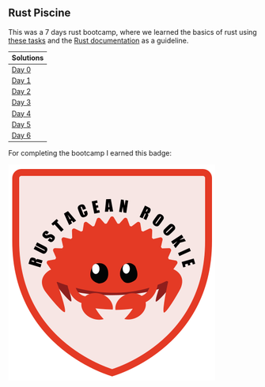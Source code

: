 ## Rust Piscine

This was a 7 days rust bootcamp, where we learned the basics of rust using [these tasks](https://github.com/42-Short/rust/tree/main/subjects) and the [Rust documentation](https://doc.rust-lang.org/beta/rustc/index.html) as a guideline.

|Solutions|
|----|
|[Day 0](./Module_00/)|
|[Day 1](./Module_01/)|
|[Day 2](./Module_02/)|
|[Day 3](./Module_03/)|
|[Day 4](./Module_04/)|
|[Day 5](./Module_05/)|
|[Day 6](./Module_06/)|


For completing the bootcamp I earned this badge:

[![Badge](Rust_badge.svg)](https://eu.badgr.com/backpack/badges/670cfc14727d7f22c8597f95)